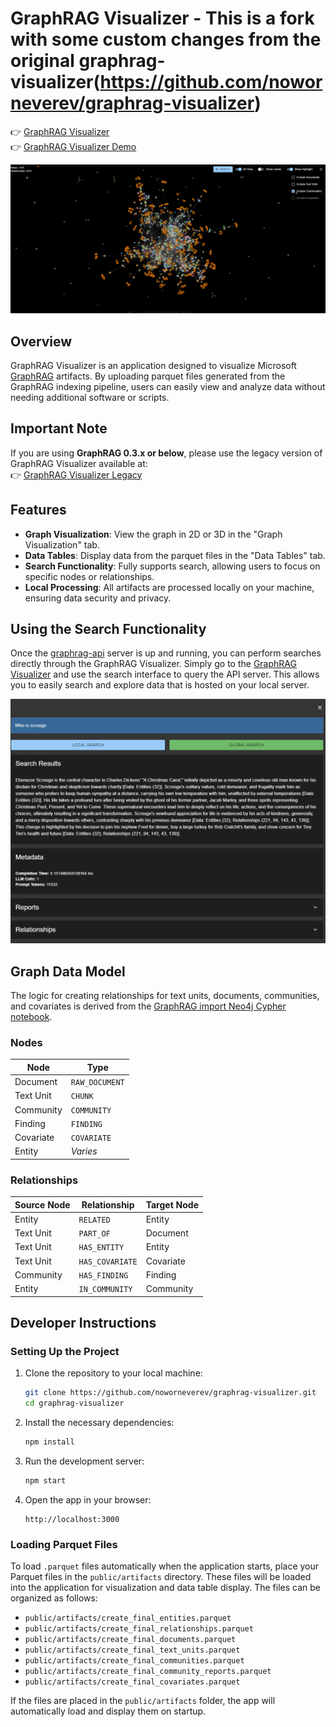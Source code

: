 # GraphRAG Visualizer - This is a fork with some custom changes from the original graphrag-visualizer(https://github.com/noworneverev/graphrag-visualizer)

👉 [GraphRAG Visualizer](https://noworneverev.github.io/graphrag-visualizer/)<br/>
👉 [GraphRAG Visualizer Demo](https://www.youtube.com/watch?v=Hjx1iTZZtzw)

![demo](public/demo.png)

## Overview

GraphRAG Visualizer is an application designed to visualize Microsoft [GraphRAG](https://github.com/microsoft/graphrag) artifacts. By uploading parquet files generated from the GraphRAG indexing pipeline, users can easily view and analyze data without needing additional software or scripts.

## Important Note

If you are using **GraphRAG 0.3.x or below**, please use the legacy version of GraphRAG Visualizer available at:  
👉 [GraphRAG Visualizer Legacy](https://noworneverev.github.io/graphrag-visualizer-legacy)

## Features

- **Graph Visualization**: View the graph in 2D or 3D in the "Graph Visualization" tab.
- **Data Tables**: Display data from the parquet files in the "Data Tables" tab.
- **Search Functionality**: Fully supports search, allowing users to focus on specific nodes or relationships.
- **Local Processing**: All artifacts are processed locally on your machine, ensuring data security and privacy.

## Using the Search Functionality

Once the [graphrag-api](https://github.com/noworneverev/graphrag-api) server is up and running, you can perform searches directly through the GraphRAG Visualizer. Simply go to the [GraphRAG Visualizer](https://noworneverev.github.io/graphrag-visualizer/) and use the search interface to query the API server. This allows you to easily search and explore data that is hosted on your local server.

![search](public/search.png)

## Graph Data Model

The logic for creating relationships for text units, documents, communities, and covariates is derived from the [GraphRAG import Neo4j Cypher notebook](https://github.com/microsoft/graphrag/blob/main/examples_notebooks/community_contrib/neo4j/graphrag_import_neo4j_cypher.ipynb).

### Nodes

| Node      | Type           |
| --------- | -------------- |
| Document  | `RAW_DOCUMENT` |
| Text Unit | `CHUNK`        |
| Community | `COMMUNITY`    |
| Finding   | `FINDING`      |
| Covariate | `COVARIATE`    |
| Entity    | _Varies_       |

### Relationships

| Source Node | Relationship    | Target Node |
| ----------- | --------------- | ----------- |
| Entity      | `RELATED`       | Entity      |
| Text Unit   | `PART_OF`       | Document    |
| Text Unit   | `HAS_ENTITY`    | Entity      |
| Text Unit   | `HAS_COVARIATE` | Covariate   |
| Community   | `HAS_FINDING`   | Finding     |
| Entity      | `IN_COMMUNITY`  | Community   |

## Developer Instructions

### Setting Up the Project

1. Clone the repository to your local machine:

   ```bash
   git clone https://github.com/noworneverev/graphrag-visualizer.git
   cd graphrag-visualizer
   ```

2. Install the necessary dependencies:

   ```bash
   npm install
   ```

3. Run the development server:

   ```bash
   npm start
   ```

4. Open the app in your browser:
   ```
   http://localhost:3000
   ```

### Loading Parquet Files

To load `.parquet` files automatically when the application starts, place your Parquet files in the `public/artifacts` directory. These files will be loaded into the application for visualization and data table display. The files can be organized as follows:

- `public/artifacts/create_final_entities.parquet`
- `public/artifacts/create_final_relationships.parquet`
- `public/artifacts/create_final_documents.parquet`
- `public/artifacts/create_final_text_units.parquet`
- `public/artifacts/create_final_communities.parquet`
- `public/artifacts/create_final_community_reports.parquet`
- `public/artifacts/create_final_covariates.parquet`

If the files are placed in the `public/artifacts` folder, the app will automatically load and display them on startup.
